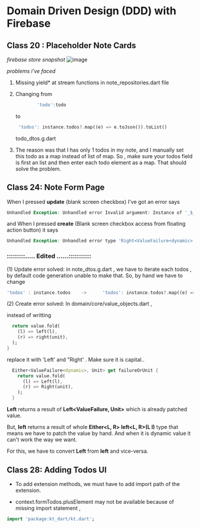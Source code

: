 # Domain Driven Design (DDD) with Firebase

## Class 20 : Placeholder Note Cards

_firebase store snapshot_
![image](https://user-images.githubusercontent.com/31488481/133832687-9f1c4dbb-8707-4553-8207-53877870a382.png)

_problems i've faced_

1.  Missing yield\* at stream functions in note_repositories.dart file
2.  Changing from

    ```dart
            'todo':todo
    ```

    to

    ```dart
     'todos': instance.todos?.map((e) => e.toJson()).toList()
    ```

    todo_dtos.g.dart

3.  The reason was that I has only 1 todos in my note, and I manually set this todo as a map instead of list of map. So , make sure your todos field is first an list and then enter each todo element as a map. That should solve the problem.

## Class 24: Note Form Page

When I pressed **update** (blank screen checkbox) I've got an error says

```dart
Unhandled Exception: Unhandled error Invalid argument: Instance of '_$_TodoItemDto' occurred in Instance of 'NoteFormBloc'.
```

and When I pressed **create** (Blank screen checkbox access from floating action button) it says

```dart
Unhandled Exception: Unhandled error type 'Right<ValueFailure<dynamic>, Unit>' is not a subtype of type 'Either<ValueFailure<String>, Unit>' of 'next' occurred in Instance of 'NoteFormBloc'.
```

### :::::::::..... Edited ......:::::::::::

(1) Update error solved:
in note_dtos.g.dart , we have to iterate each todos , by default code generation unable to make that. So, by hand we have to change

```dart
'todos' : instance.todos    ->      'todos': instance.todos?.map((e) => e?.toJson())?.toList(),
```

(2) Create error solved:
In domain/core/value_objects.dart ,

instead of writting

```dart Either<ValueFailure<dynamic>, Unit> get failureOrUnit {
  return value.fold(
    (l) => left(l),
    (r) => right(unit),
  );
}
```

replace it with 'Left' and "Right' . Make sure it is capital..

```dart
  Either<ValueFailure<dynamic>, Unit> get failureOrUnit {
    return value.fold(
      (l) => Left(l),
      (r) => Right(unit),
    );
  }
```

**Left** returns a result of **Left<ValueFailure<dynamic>, Unit>** which is already patched value.

But, **left** returns a result of whole **Either<L, R> left<L, R>(L l)**
type that means we have to patch the value by hand. And when it is dynamic value it can't work the way we want.

For this, we have to convert **Left** from **left** and vice-versa.

## Class 28: Adding Todos UI

 - To add extension methods, we must have to add import path of the extension.

 - context.formTodos.plusElement may not be available because of missing import statement , 
 ```dart
 import 'package:kt_dart/kt.dart';
 ```
